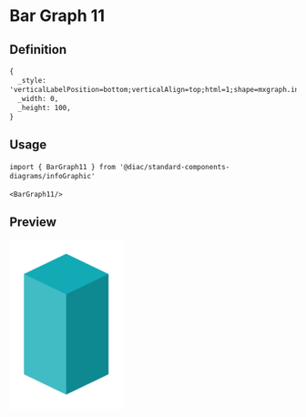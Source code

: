# Bar Graph 11

## Definition

```
{
  _style: 'verticalLabelPosition=bottom;verticalAlign=top;html=1;shape=mxgraph.infographic.shadedCube;isoAngle=15;fillColor=#12AAB5;strokeColor=none;shadow=0;',
  _width: 0,
  _height: 100,
}
```

## Usage

```
import { BarGraph11 } from '@diac/standard-components-diagrams/infoGraphic'

<BarGraph11/>
```

## Preview

<img src="./bar-graph-11.png" width="200"/>

